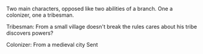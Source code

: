 Two main characters, opposed like two abilities of a branch. One a colonizer, one a tribesman.

Tribesman:
From a small village
doesn't break the rules
cares about his tribe
discovers powers?

Colonizer:
From a medieval city
Sent 